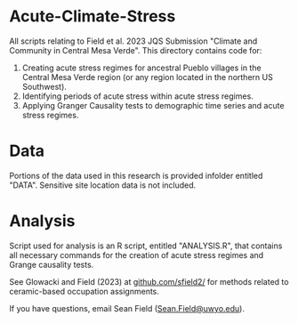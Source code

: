 # Acute-Climate-Stress
All scripts relating to Field et al. 2023 JQS Submission "Climate and Community in Central Mesa Verde".
This directory contains code for: 
1. Creating acute stress regimes for ancestral Pueblo villages in the Central Mesa Verde region (or any region located in the northern US Southwest).
2. Identifying periods of acute stress within acute stress regimes.
3. Applying Granger Causality tests to demographic time series and acute stress regimes.

# Data
Portions of the data used in this research is provided infolder entitled "DATA". Sensitive site location data is not included.

# Analysis 
Script used for analysis is an R script, entitled "ANALYSIS.R", that contains all necessary commands for the creation of acute stress regimes and Grange causality tests. 

See Glowacki and Field (2023) at [github.com/sfield2/](https://github.com/sfield2/NSJ-MV-CeramicSeriation) for methods related to ceramic-based occupation assignments.

If you have questions, email Sean Field (Sean.Field@uwyo.edu).

